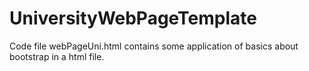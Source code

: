 # UniversityWebPageTemplate

Code file webPageUni.html contains some application of basics about bootstrap in a html file. 
